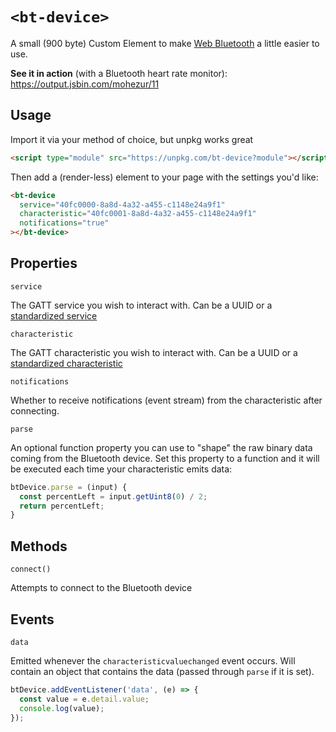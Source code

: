 # `<bt-device>`

A small (900 byte) Custom Element to make [Web Bluetooth](https://steele.blue/web-bluetooth/) a little easier to use.

**See it in action** (with a Bluetooth heart rate monitor): https://output.jsbin.com/mohezur/11

## Usage

Import it via your method of choice, but unpkg works great

```html
<script type="module" src="https://unpkg.com/bt-device?module"></script>
```

Then add a (render-less) element to your page with the settings you'd like:

<!-- prettier-ignore -->
```html
<bt-device
  service="40fc0000-8a8d-4a32-a455-c1148e24a9f1"
  characteristic="40fc0001-8a8d-4a32-a455-c1148e24a9f1"
  notifications="true"
></bt-device>
```

## Properties

`service`

The GATT service you wish to interact with. Can be a UUID or a [standardized service](https://www.bluetooth.com/specifications/gatt/services/)

`characteristic`

The GATT characteristic you wish to interact with. Can be a UUID or a [standardized characteristic](https://www.bluetooth.com/specifications/gatt/characteristics/)

`notifications`

Whether to receive notifications (event stream) from the characteristic after connecting.

`parse`

An optional function property you can use to "shape" the raw binary data coming from the Bluetooth device. Set this property to a function and it will be executed each time your characteristic emits data:

```js
btDevice.parse = (input) {
  const percentLeft = input.getUint8(0) / 2;
  return percentLeft;
}
```

## Methods

`connect()`

Attempts to connect to the Bluetooth device

## Events

`data`

Emitted whenever the `characteristicvaluechanged` event occurs. Will contain an object that contains the data (passed through `parse` if it is set).

```js
btDevice.addEventListener('data', (e) => {
  const value = e.detail.value;
  console.log(value);
});
```
